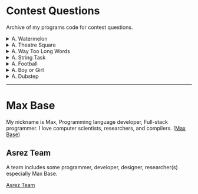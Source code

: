 # Contest Questions

Archive of my programs code for contest questions.

<details><summary>A. Watermelon</summary>
<p>

- time limit per test: 1 second
- memory limit per test: 64 megabytes
- input: standard input
- output: standard output
 
One hot summer day Pete and his friend Billy decided to buy a watermelon. They chose the biggest and the ripest one, in their opinion. After that the watermelon was weighed, and the scales showed w kilos. They rushed home, dying of thirst, and decided to divide the berry, however they faced a hard problem.
 
Pete and Billy are great fans of even numbers, that's why they want to divide the watermelon in such a way that each of the two parts weighs even number of kilos, at the same time it is not obligatory that the parts are equal. The boys are extremely tired and want to start their meal as soon as possible, that's why you should help them and find out, if they can divide the watermelon in the way they want. For sure, each of them should get a part of positive weight.
Input
 
The first (and the only) input line contains integer number w (1 ≤ w ≤ 100) — the weight of the watermelon bought by the boys.
Output
 
Print YES, if the boys can divide the watermelon into two parts, each of them weighing even number of kilos; and NO in the opposite case.
 
#Examples
 
##Input
8
 
## Output
YES
 
## Note
For example, the boys can divide the watermelon into two parts of 2 and 6 kilos respectively (another variant — two parts of 4 and 4 kilos).

</p>
</details>


<details><summary>A. Theatre Square</summary>
<p>

-	time limit per test: 1 second
-	memory limit per test: 256 megabytes
-	input: standard input
-	output: standard output
 
Theatre Square in the capital city of Berland has a rectangular shape with the size n × m meters. On the occasion of the city's anniversary, a decision was taken to pave the Square with square granite flagstones. Each flagstone is of the size a × a.
 
What is the least number of flagstones needed to pave the Square? It's allowed to cover the surface larger than the Theatre Square, but the Square has to be covered. It's not allowed to break the flagstones. The sides of flagstones should be parallel to the sides of the Square.
 
# Input
The input contains three positive integer numbers in the first line: n,  m and a (1 ≤  n, m, a ≤ 109).
# Output
Write the needed number of flagstones.
 
# Examples
## Input
6 6 4
## Output
4

</p>
</details>


<details><summary>A. Way Too Long Words</summary>
<p>

-	time limit per test: 1 second
-	memory limit per test: 256 megabytes
-	input: standard input
-	output: standard output
 
Sometimes some words like "localization" or "internationalization" are so long that writing them many times in one text is quite tiresome.
 
Let's consider a word too long, if its length is strictly more than 10 characters. All too long words should be replaced with a special abbreviation.
 
This abbreviation is made like this: we write down the first and the last letter of a word and between them we write the number of letters between the first and the last letters. That number is in decimal system and doesn't contain any leading zeroes.
 
Thus, "localization" will be spelt as "l10n", and "internationalization» will be spelt as "i18n".
 
You are suggested to automatize the process of changing the words with abbreviations. At that all too long words should be replaced by the abbreviation and the words that are not too long should not undergo any changes.
 
# Input
 
The first line contains an integer n (1 ≤ n ≤ 100). Each of the following n lines contains one word. All the words consist of lowercase Latin letters and possess the lengths of from 1 to 100 characters.
 
# Output
Print n lines. The i-th line should contain the result of replacing of the i-th word from the input data.
 
# Examples
## Input
4
word
localization
internationalization
pneumonoultramicroscopicsilicovolcanoconiosis
## Output
word
l10n
i18n
p43s

</p>
</details>



<details><summary>A. String Task</summary>
<p>

-	time limit per test: 2 seconds
-	memory limit per test: 256 megabytes
-	input: standard input
-	output: standard output
 
Petya started to attend programming lessons. On the first lesson his task was to write a simple program. The program was supposed to do the following: in the given string, consisting if uppercase and lowercase Latin letters, it:
 
- deletes all the vowels,
- inserts a character "." before each consonant,
- replaces all uppercase consonants with corresponding lowercase ones. 
 
Vowels are letters "A", "O", "Y", "E", "U", "I", and the rest are consonants. The program's input is exactly one string, it should return the output as a single string, resulting after the program's processing the initial string.
 
Help Petya cope with this easy task.
Input
 
The first line represents input string of Petya's program. This string only consists of uppercase and lowercase Latin letters and its length is from 1 to 100, inclusive.
Output
 
Print the resulting string. It is guaranteed that this string is not empty.
 
# Examples
## Input
tour
## Output
.t.r
 
## Input
Codeforces
## Output
.c.d.f.r.c.s
 
## Input
aBAcAba
## Output
.b.c.b
</p>
</details>



<details><summary>A. Football</summary>
<p>

-	time limit per test: 2 seconds
-	memory limit per test: 256 megabytes
-	input: standard input
-	output: standard output
 
Petya loves football very much. One day, as he was watching a football match, he was writing the players' current positions on a piece of paper. To simplify the situation he depicted it as a string consisting of zeroes and ones. A zero corresponds to players of one team; a one corresponds to players of another team. If there are at least 7 players of some team standing one after another, then the situation is considered dangerous. For example, the situation 00100110111111101 is dangerous and 11110111011101 is not. You are given the current situation. Determine whether it is dangerous or not.
 
# Input
The first input line contains a non-empty string consisting of characters "0" and "1", which represents players. The length of the string does not exceed 100 characters. There's at least one player from each team present on the field.
 
# Output
Print "YES" if the situation is dangerous. Otherwise, print "NO".
 
# Examples
## Input
001001
## Output
NO
 
## Input
1000000001
## Output
YES

</p>
</details>



<details><summary>A. Boy or Girl</summary>
<p>

-	time limit per test: 1 second
-	memory limit per test: 256 megabytes
-	input: standard input
-	output: standard output
 
Those days, many boys use beautiful girls' photos as avatars in forums. So it is pretty hard to tell the gender of a user at the first glance. Last year, our hero went to a forum and had a nice chat with a beauty (he thought so). After that they talked very often and eventually they became a couple in the network.
 
But yesterday, he came to see "her" in the real world and found out "she" is actually a very strong man! Our hero is very sad and he is too tired to love again now. So he came up with a way to recognize users' genders by their user names.
 
This is his method: if the number of distinct characters in one's user name is odd, then he is a male, otherwise she is a female. You are given the string that denotes the user name, please help our hero to determine the gender of this user by his method.
Input
 
The first line contains a non-empty string, that contains only lowercase English letters — the user name. This string contains at most 100 letters.
Output
 
If it is a female by our hero's method, print "CHAT WITH HER!" (without the quotes), otherwise, print "IGNORE HIM!" (without the quotes).
 
# Examples
 
## Input
wjmzbmr
## Output
CHAT WITH HER!
 
## Input
xiaodao
## Output
IGNORE HIM!
 
## Input
sevenkplus
## Output
CHAT WITH HER!
 
# Note
For the first example. There are 6 distinct characters in "wjmzbmr". These characters are: "w", "j", "m", "z", "b", "r". So wjmzbmr is a female and you should print "CHAT WITH HER!".

</p>
</details>


<details><summary>A. Dubstep</summary>
<p>

-	time limit per test: 2 seconds
-	memory limit per test: 256 megabytes
-	input: standard input
-	output: standard output
 
Vasya works as a DJ in the best Berland nightclub, and he often uses dubstep music in his performance. Recently, he has decided to take a couple of old songs and make dubstep remixes from them.
 
Let's assume that a song consists of some number of words. To make the dubstep remix of this song, Vasya inserts a certain number of words "WUB" before the first word of the song (the number may be zero), after the last word (the number may be zero), and between words (at least one between any pair of neighbouring words), and then the boy glues together all the words, including "WUB", in one string and plays the song at the club.
 
For example, a song with words "I AM X" can transform into a dubstep remix as "WUBWUBIWUBAMWUBWUBX" and cannot transform into "WUBWUBIAMWUBX".
 
Recently, Petya has heard Vasya's new dubstep track, but since he isn't into modern music, he decided to find out what was the initial song that Vasya remixed. Help Petya restore the original song.
Input
 
The input consists of a single non-empty string, consisting only of uppercase English letters, the string's length doesn't exceed 200 characters. It is guaranteed that before Vasya remixed the song, no word contained substring "WUB" in it; Vasya didn't change the word order. It is also guaranteed that initially the song had at least one word.
Output
 
Print the words of the initial song that Vasya used to make a dubsteb remix. Separate the words with a space.
# Examples
## Input
WUBWUBABCWUB
## Output
ABC 
 
## Input
WUBWEWUBAREWUBWUBTHEWUBCHAMPIONSWUBMYWUBFRIENDWUB
## Output
WE ARE THE CHAMPIONS MY FRIEND 
 
# Note
In the first sample: "WUBWUBABCWUB" = "WUB" + "WUB" + "ABC" + "WUB". That means that the song originally consisted of a single word "ABC", and all words "WUB" were added by Vasya.
 
In the second sample Vasya added a single word "WUB" between all neighbouring words, in the beginning and in the end, except for words "ARE" and "THE" — between them Vasya added two "WUB".

</p>
</details>

---------

# Max Base

My nickname is Max, Programming language developer, Full-stack programmer. I love computer scientists, researchers, and compilers. ([Max Base](https://maxbase.org/))

## Asrez Team

A team includes some programmer, developer, designer, researcher(s) especially Max Base.

[Asrez Team](https://www.asrez.com/)
